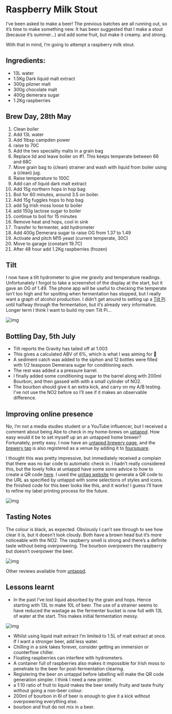 # Raspberry Milk Stout

I’ve been asked to make a beer! The previous batches are all running out, so it’s time to make something new. It has been suggested that I make a stout (because it’s summer…) and add some fruit, but make it creamy. and strong.

With that in mind, I’m going to attempt a raspberry milk stout.

## Ingredients:

- 13L water
- 1.5Kg Dark liquid malt extract
- 300g pilzner malt
- 300g chocolate malt
- 400g demerara sugar
- 1.2Kg raspberries

## Brew Day, 28th May

1. Clean boiler
2. Add 13L water
3. Add 1tbsp campden power
4. raise to 70C
5. Add the two speciality malts in a grain bag
6. Replace lid and leave boiler on #1. This keeps temperate between 66 and 68C
7. Move grain bag to (clean) strainer and wash with liquid from boiler using a (clean) jug.
8. Raise temperature to 100C
9. Add can of liquid dark malt extract
10. Add 15g northern hops in hop bag
11. Boil for 60 minutes, around 3.5 on boiler.
12. Add 15g fuggles hops to hop bag
13. add 5g Irish moss loose to boiler
14. add 150g lactose sugar to boiler
15. continue to boil for 15 minutes
16. Remove heat and hops, cool in sink
17. Transfer to fermenter, add hydrometer
18. Add 400g Demerara sugar to raise OG from 1.37 to 1.49
19. Activate and pitch M15 yeast (current temperate, 30C)
20. Move to garage (constant 19.7C)
21. After 48 hour add 1.2Kg raspberries (frozen)

## Tilt

I now have a tilt hydrometer to give me gravity and temperature readings. Unfortunately I forgot to take a screenshot of the display at the start, but it gave an OG of 1.49. The phone app will be useful to checking the temperate isn’t too high and for spotting when fermentation has stopped, but I really want a graph of alcohol production. I didn’t get around to setting up a [Tilt Pi ](https://tilthydrometer.com/products/tilt-pi-v2-buster-feb20-raspberry-pi-sd-card-image-download)until halfway through the fermentation, but it’s already very informative. Longer term I think I want to build my own Tilt Pi…

![img](brew5sheet.png)

## Bottling Day, 5th July

- Tilt reports the Gravity has tailed off at 1.003
- This gives a calculated ABV of 6%, which is what I was aiming for 🙂
- A sediment catch was added to the siphon and 12 bottles were filled with 1/2 teaspoon Demerara sugar for conditioning each.
- The rest was added a a pressure barrel.
- I finally added some conditioning sugar to the barrel along with 200ml Bourbon, and then gassed with with a small cylinder of NO2.
- The bourbon should give it an extra kick, and carry on my A/B testing. I’ve not use the NO2 before so I’ll see if it makes an observable difference.

## Improving online presence

No, I’m not a media studies student or a YouTube influencer, but I received a comment about being Abe to check in my home-brews on [uptappd](https://www.untappd.com/). How easy would it be to set myself up an an untapped home brewer? Fortunately, pretty easy. I now have an [untappd brewery page](https://untappd.com/AustinsBarAndBrewery), and the[ brewery tap](https://untappd.com/v/the-drunken-duck/5623428) is also registered as a venue by adding it to [foursquare](https://www.foursquare.com/).

I thought this was pretty impressive, but immediately received a complain that there was no bar code to automatic check in. I hadn’t really considered this, but the lovely folks at untappd have some some advice to how to create a QR code [here](https://help.untappd.com/hc/en-us/articles/360033984852-Generate-a-QR-Code-to-a-Beer-Brewery-Venue-or-Check-In). I used the [unitag website](https://www.unitag.io/qrcode) to generate a QR code to the URL as specified by untappd with some selections of styles and icons. the finished code for this beer looks like this, and it works! I guess I’ll have to refine my label printing process for the future.

![img](brew5qr.png)

## Tasting Notes

The colour is black, as expected. Obviously I can’t see through to see how clear it is, but it doesn’t look cloudy. Both have a brown head but it’s more noticeable with the NO2. The raspberry smell is strong and there’s a definite taste without being overpowering. The bourbon overpowers the raspberry but doesn’t overpower the beer.

![img](brew5bottle.jpg)

Other reviews available from [untappd](https://untappd.com/b/austin-s-bar-and-brewery-raspberry-tipple/3869789).

## Lessons learnt

- In the past I’ve lost liquid absorbed by the grain and hops. Hence starting with 13L to make 10L of beer. The use of a strainer seems to have reduced the wastage as the fermenter bucket is now full with 13L of water at the start. This makes initial fermentation messy.

![img](brew5mess.jpg)

- Whilst using liquid malt extract I’m limited to 1.5L of malt extract at once. If I want a stronger beer, add less water.
- Chilling in a sink takes forever, consider getting an immersion or counterflow chiller.
- Floating raspberries can interfere with hydrometers.
- A container full of raspberries also makes it impossible for Irish moss to penetrate to the beer for post-fermentation clearing.
- Registering the beer on untappd before labelling will make the QR code generation simpler. I think I need a new printer.
- a 1:10 ratio of fruit to liquid makes the beer smelly fruity and taste fruity without going a non-beer colour.
- 200ml of bourbon in 6l of beer is enough to give it a kick without overpowering everything else.
- bourbon and fruit do not mix in a beer.

